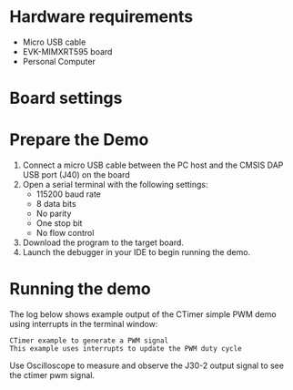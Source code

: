 Hardware requirements
=====================
- Micro USB cable
- EVK-MIMXRT595 board
- Personal Computer

Board settings
============


Prepare the Demo
===============
1.  Connect a micro USB cable between the PC host and the CMSIS DAP USB port (J40) on the board
2.  Open a serial terminal with the following settings:
    - 115200 baud rate
    - 8 data bits
    - No parity
    - One stop bit
    - No flow control
3.  Download the program to the target board.
4.  Launch the debugger in your IDE to begin running the demo.

Running the demo
================
The log below shows example output of the CTimer simple PWM demo using interrupts in the terminal window:
~~~~~~~~~~~~~~~~~~~~~~~~~~~~~~~~~~~
CTimer example to generate a PWM signal
This example uses interrupts to update the PWM duty cycle
~~~~~~~~~~~~~~~~~~~~~~~~~~~~~~~~~~~
Use Oscilloscope to measure and observe the J30-2 output signal to see the ctimer pwm signal.
